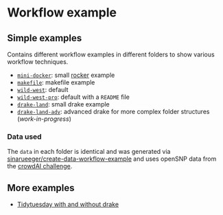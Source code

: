 # Workflow example

## Simple examples
Contains different workflow examples in different folders to show various workflow techniques. 

- [`mini-docker`](mini-docker/): small [rocker](https://www.rocker-project.org/) example
- [`makefile`](makefile/): makefile example
- [`wild-west`](wild-west/): default
- [`wild-west-pro`](wild-west-pro/): default with a `README` file
- [`drake-land`](drake-land/): small drake example
- [`drake-land-adv`](drake-land/): advanced drake for more complex folder structures (*work-in-progress*)


### Data used

The `data` in each folder is identical and was generated via [sinarueeger/create-data-workflow-example](https://github.com/sinarueeger/create-data-workflow-example/blob/master/opensnp-data.Rmd) and uses openSNP data from the [crowdAI challenge](https://zenodo.org/record/1442755#.W7TWFFJ9jUI).
 
## More examples

- [Tidytuesday with and without drake](https://github.com/sinarueeger/20181210-rladies-lausanne/tree/master/examples)


